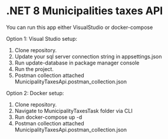 # .NET 8 Municipalities taxes API
You can run this app either VisualStudio or docker-compose

Option 1: Visual Studio setup:
1. Clone repository.
2. Update your sql server connection string in appsettings.json
3. Run update-database in package manager console
4. Run the project.
5. Postman collection attached MunicipalityTaxesApi.postman_collection.json


Option 2: Docker setup:
1. Clone repository.
2. Navigate to MunicipalityTaxesTask folder via CLI
3. Run docker-compose up -d
4. Postman collection attached MunicipalityTaxesApi.postman_collection.json